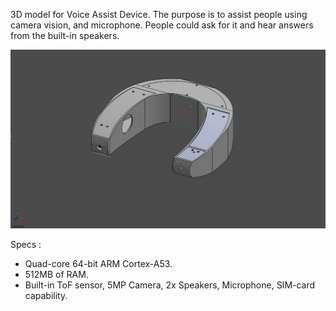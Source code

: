3D model for Voice Assist Device. The purpose is to assist people using camera vision, and microphone. People could ask for it and hear answers from the built-in speakers.

![neckband-assy](https://github.com/iqbalramadhan1102/3D-model/blob/main/voice_assist_device/neckband-assy.png)

Specs :
- Quad-core 64-bit ARM Cortex-A53.
- 512MB of RAM.
- Built-in ToF sensor, 5MP Camera, 2x Speakers, Microphone, SIM-card capability. 
